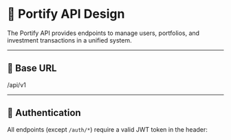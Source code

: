 # 📡 Portify API Design

The Portify API provides endpoints to manage users, portfolios, and investment transactions in a unified system.

---

## 🧭 Base URL

/api/v1

---

## 🔐 Authentication
All endpoints (except `/auth/*`) require a valid JWT token in the header: